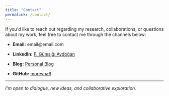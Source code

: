```yaml
---
title: "Contact"
permalink: /contact/
---
```


<p>If you'd like to reach out regarding my research, collaborations, or questions about my work, feel free to contact me through the channels below:</p>

<ul>
  <li><strong>Email:</strong> email@email.com</li>
  <p></p>
  <li><strong>LinkedIn:</strong> <a href="https://www.linkedin.com/in/gunisigiaydogan/" target="_blank">F. Günışığı Aydoğan</a></li>
  <p></p>
  <li><strong>Blog:</strong> <a href="https://birtakimmonologlar.wordpress.com/" target="_blank">Personal Blog</a></li>
  <p></p>
  <li><strong>GitHub:</strong> <a href="https://github.com/morevna6" target="_blank">morevna6</a></li>
</ul>
<hr>
<p><em>I'm open to dialogue, new ideas, and collaborative exploration.</em></p>
